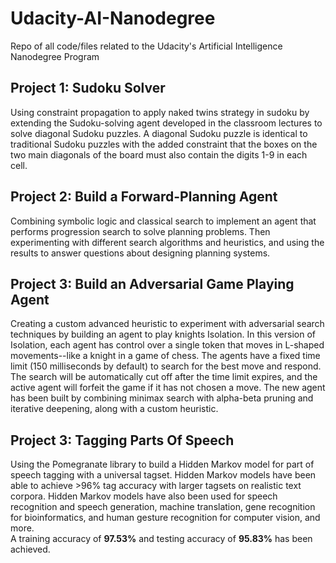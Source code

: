 # Udacity-AI-Nanodegree
Repo of all code/files related to the Udacity's Artificial Intelligence Nanodegree Program

## Project 1: Sudoku Solver
Using constraint propagation to apply naked twins strategy in sudoku by extending the Sudoku-solving agent developed in the classroom lectures to solve diagonal Sudoku puzzles.
A diagonal Sudoku puzzle is identical to traditional Sudoku puzzles with the added constraint that the boxes on the two main diagonals of the board must also contain the digits 1-9 in each cell.

## Project 2: Build a Forward-Planning Agent
Combining symbolic logic and classical search to implement an agent that performs progression search to solve planning problems. Then experimenting with different search algorithms and heuristics, and using the results to answer questions about designing planning systems.

## Project 3: Build an Adversarial Game Playing Agent
Creating a custom advanced heuristic to experiment with adversarial search techniques by building an agent to play knights Isolation. In this version of Isolation, each agent has control over a single token that moves in L-shaped movements--like a knight in a  game of chess.
The agents have a fixed time limit (150 milliseconds by default) to search for the best move and respond. The search will be automatically cut off after the time limit expires, and the active agent will forfeit the game if it has not chosen a move. The new agent has been built by combining minimax search with alpha-beta pruning and iterative deepening, along with a custom heuristic.

## Project 3: Tagging Parts Of Speech
Using the Pomegranate library to build a Hidden Markov model for part of speech tagging with a universal tagset.
Hidden Markov models have been able to achieve >96% tag accuracy with larger tagsets on realistic text corpora.
Hidden Markov models have also been used for speech recognition and speech generation, machine translation, gene recognition for bioinformatics, and human gesture recognition for computer vision, and more.
<br>A training accuracy of <b>97.53%</b> and testing accuracy of <b>95.83%</b> has been achieved.
